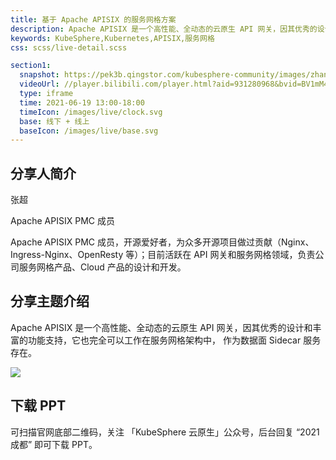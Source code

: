 ```yaml
---
title: 基于 Apache APISIX 的服务网格方案
description: Apache APISIX 是一个高性能、全动态的云原生 API 网关，因其优秀的设计和丰富的功能支持，它也完全可以工作在服务网格架构中，作为数据面 Sidecar 服务存在。
keywords: KubeSphere,Kubernetes,APISIX,服务网格 
css: scss/live-detail.scss

section1:
  snapshot: https://pek3b.qingstor.com/kubesphere-community/images/zhangchao-chengdu.jpg
  videoUrl: //player.bilibili.com/player.html?aid=931280968&bvid=BV1mM4y1u7AB&cid=357616530&page=1&high_quality=1
  type: iframe
  time: 2021-06-19 13:00-18:00
  timeIcon: /images/live/clock.svg
  base: 线下 + 线上
  baseIcon: /images/live/base.svg
---
```


## 分享人简介

张超

Apache APISIX PMC 成员

Apache APISIX PMC 成员，开源爱好者，为众多开源项目做过贡献（Nginx、Ingress-Nginx、OpenResty 等）；目前活跃在 API 网关和服务网格领域，负责公司服务网格产品、Cloud 产品的设计和开发。

## 分享主题介绍

Apache APISIX 是一个高性能、全动态的云原生 API 网关，因其优秀的设计和丰富的功能支持，它也完全可以工作在服务网格架构中，
作为数据面 Sidecar 服务存在。

![](https://pek3b.qingstor.com/kubesphere-community/images/chengdu-poster-2.jpg)

## 下载 PPT

可扫描官网底部二维码，关注 「KubeSphere 云原生」公众号，后台回复 “2021 成都” 即可下载 PPT。

